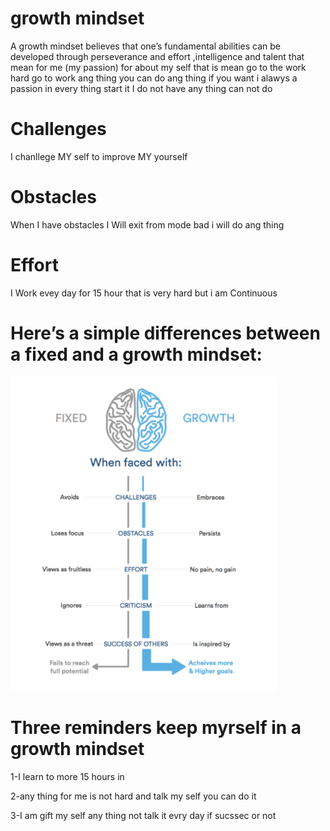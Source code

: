 # growth mindset 

 A growth mindset believes that one’s fundamental abilities can be developed through perseverance and effort ,intelligence and talent
 that mean for me (my passion)
 for about my self that is mean go to the work hard go to work ang thing you can do ang thing if you want i alawys a passion in every thing start it 
 I do not have any thing can not do 

# Challenges 

  I chanllege MY self to improve  MY yourself 

# Obstacles


  When I have obstacles I Will exit from mode bad i will do ang thing 
# Effort 



  I Work evey day for 15 hour that is very hard but i am Continuous

# Here’s a simple  differences between a fixed and a growth mindset:

![img](/assets/mind.png)   




# Three reminders  keep myrself in a growth mindset 

 1-I learn to more 15 hours in 

 2-any thing for me is not hard and talk my self you can do it 

 3-I am gift my self any thing not talk it evry day if sucssec or not